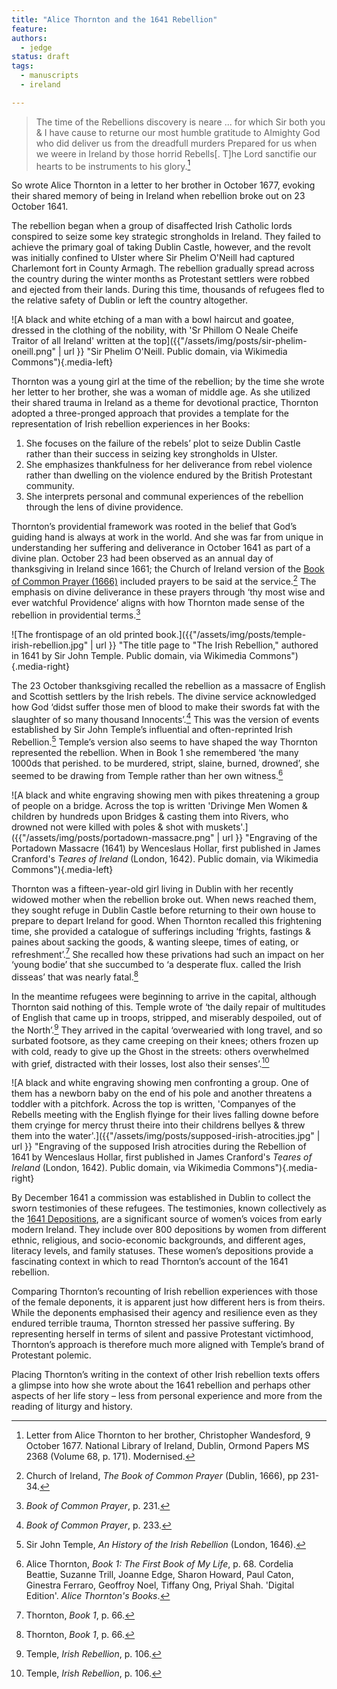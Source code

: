 ```yaml
---
title: "Alice Thornton and the 1641 Rebellion"
feature: 
authors:
  - jedge
status: draft
tags:
  - manuscripts
  - ireland

---
```


> The time of the Rebellions discovery is neare ... for which Sir both you & I have cause to returne our most humble gratitude to Almighty God who did deliver us from the dreadfull murders Prepared for us when we weere in Ireland by those horrid Rebells[. T]he Lord sanctifie our hearts to be instruments to his glory.[^1]

So wrote Alice Thornton in a letter to her brother in October 1677, evoking their shared memory of being in Ireland when rebellion broke out on 23 October 1641. 

The rebellion began when a group of disaffected Irish Catholic lords conspired to seize some key strategic strongholds in Ireland. They failed to achieve the primary goal of taking Dublin Castle, however, and the revolt was initially confined to Ulster where Sir Phelim O'Neill had captured Charlemont fort in County Armagh. The rebellion gradually spread across the country during the winter months as Protestant settlers were robbed and ejected from their lands. During this time, thousands of refugees fled to the relative safety of Dublin or left the country altogether.

![A black and white etching of a man with a bowl haircut and goatee, dressed in the clothing of the nobility, with 'Sr Phillom O Neale Cheife Traitor of all Ireland' written at the top]({{"/assets/img/posts/sir-phelim-oneill.png" | url }} "Sir Phelim O'Neill. Public domain, via Wikimedia Commons"){.media-left}

Thornton was a young girl at the time of the rebellion; by the time she wrote her letter to her brother, she was a woman of middle age. As she utilized their shared trauma in Ireland as a theme for devotional practice, Thornton adopted a three-pronged approach that provides a template for the representation of Irish rebellion experiences in her Books: 

1. She focuses on the failure of the rebels’ plot to seize Dublin Castle rather than their success in seizing key strongholds in Ulster. 
2. She emphasizes thankfulness for her deliverance from rebel violence rather than dwelling on the violence endured by the British Protestant community. 
3. She interprets personal and communal experiences of the rebellion through the lens of divine providence. 

Thornton’s providential framework was rooted in the belief that God’s guiding hand is always at work in the world. And she was far from unique in understanding her suffering and deliverance in October 1641 as part of a divine plan. October 23 had been observed as an annual day of thanksgiving in Ireland since 1661; the Church of Ireland version of the [Book of Common Prayer (1666)](http://justus.anglican.org/resources/bcp/Ireland/Oct23.htm) included prayers to be said at the service.[^2] The emphasis on divine deliverance in these prayers through ‘thy most wise and ever watchful Providence’ aligns with how Thornton made sense of the rebellion in providential terms.[^3]

![The frontispage of an old printed book.]({{"/assets/img/posts/temple-irish-rebellion.jpg" | url }} "The title page to "The Irish Rebellion," authored in 1641 by Sir John Temple. Public domain, via Wikimedia Commons"){.media-right}

The 23 October thanksgiving recalled the rebellion as a massacre of English and Scottish settlers by the Irish rebels. The divine service acknowledged how God ‘didst suffer those men of blood to make their swords fat with the slaughter of so many thousand Innocents’.[^4] This was the version of events established by Sir John Temple’s influential and often-reprinted Irish Rebellion.[^5] Temple’s version also seems to have shaped the way Thornton represented the rebellion. When in Book 1 she remembered ‘the many 1000ds that perished. to be murdered, stript, slaine, burned, drowned’, she seemed to be drawing from Temple rather than her own witness.[^6]

![A black and white engraving showing men with pikes threatening a group of people on a bridge. Across the top is written 'Drivinge Men Women & children by hundreds upon Bridges & casting them into Rivers, who drowned not were killed with poles & shot with muskets'.]({{"/assets/img/posts/portadown-massacre.png" | url }} "Engraving of the Portadown Massacre (1641) by Wenceslaus Hollar, first published in James Cranford's *Teares of Ireland* (London, 1642). Public domain, via Wikimedia Commons"){.media-left}

Thornton was a fifteen-year-old girl living in Dublin with her recently widowed mother when the rebellion broke out. When news reached them, they sought refuge in Dublin Castle before returning to their own house to prepare to depart Ireland for good. When Thornton recalled this frightening time, she provided a catalogue of sufferings including ‘frights, fastings & paines about sacking the goods, & 
wanting sleepe, times of eating, or refreshment’.[^7] She recalled how these privations had such an impact on her ‘young bodie’ that she succumbed to ‘a desperate flux. called the Irish disseas’ that was nearly fatal.[^8]     

In the meantime refugees were beginning to arrive in the capital, although Thornton said nothing of this. Temple wrote of ‘the daily repair of multitudes of English that came up in troops, stripped, and miserably despoiled, out of the North’.[^9] They arrived in the capital ‘overwearied with long travel, and so surbated footsore, as they came creeping on their knees; others frozen up with cold, ready to give up the Ghost in the streets: others overwhelmed with grief, distracted with their losses, lost also their senses’.[^10]

![A black and white engraving showing men confronting a group. One of them has a newborn baby on the end of his pole and another threatens a toddler with a pitchfork. Across the top is written, 'Companyes of the Rebells meeting with the English flyinge for their lives falling downe before them cryinge for mercy thrust theire into their childrens bellyes & threw them into the water'.]({{"/assets/img/posts/supposed-irish-atrocities.jpg" | url }} "Engraving of the supposed Irish atrocities during the Rebellion of 1641 by Wenceslaus Hollar, first published in James Cranford's *Teares of Ireland* (London, 1642). Public domain, via Wikimedia Commons"){.media-right}

By December 1641 a commission was established in Dublin to collect the sworn testimonies of these refugees. The testimonies, known collectively as the [1641 Depositions](https://1641.tcd.ie/), are a significant source of women’s voices from early modern Ireland. They include over 800 depositions by women from different ethnic, religious, and socio-economic backgrounds, and different ages, literacy levels, and family statuses. These women’s depositions provide a fascinating context in which to read Thornton’s account of the 1641 rebellion. 

Comparing Thornton’s recounting of Irish rebellion experiences with those of the female deponents, it is apparent just how different hers is from theirs. While the deponents emphasised their agency and resilience even as they endured terrible trauma, Thornton stressed her passive suffering. By representing herself in terms of silent and passive Protestant victimhood, Thornton’s approach is therefore much more aligned with Temple’s brand of Protestant polemic. 

Placing Thornton’s writing in the context of other Irish rebellion texts offers a glimpse into how she wrote about the 1641 rebellion and perhaps other aspects of her life story – less from personal experience and more from the reading of liturgy and history. 


[^1]: Letter from Alice Thornton to her brother, Christopher Wandesford, 9 October 1677. National Library of Ireland, Dublin, Ormond Papers MS 2368 (Volume 68, p. 171). Modernised.

[^2]: Church of Ireland, *The Book of Common Prayer* (Dublin, 1666), pp 231-34.

[^3]: *Book of Common Prayer*, p. 231.

[^4]: *Book of Common Prayer*, p. 233.

[^5]: Sir John Temple, *An History of the Irish Rebellion* (London, 1646).

[^6]: Alice Thornton, *Book 1: The First Book of My Life*, p. 68. Cordelia Beattie, Suzanne Trill, Joanne Edge, Sharon Howard, Paul Caton, Ginestra Ferraro, Geoffroy Noel, Tiffany Ong, Priyal Shah. 'Digital Edition'. *Alice Thornton's Books*. 

[^7]: Thornton, *Book 1*, p. 66.

[^8]: Thornton, *Book 1*, p. 66.

[^9]: Temple, *Irish Rebellion*, p. 106.

[^10]: Temple, *Irish Rebellion*, p. 106.